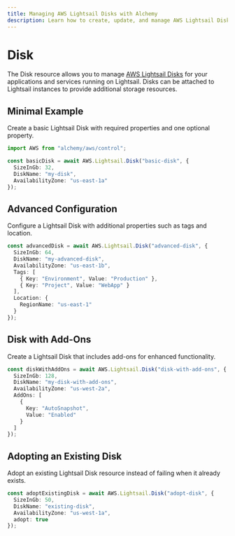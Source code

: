 ```yaml
---
title: Managing AWS Lightsail Disks with Alchemy
description: Learn how to create, update, and manage AWS Lightsail Disks using Alchemy Cloud Control.
---
```


# Disk

The Disk resource allows you to manage [AWS Lightsail Disks](https://docs.aws.amazon.com/lightsail/latest/userguide/) for your applications and services running on Lightsail. Disks can be attached to Lightsail instances to provide additional storage resources.

## Minimal Example

Create a basic Lightsail Disk with required properties and one optional property.

```ts
import AWS from "alchemy/aws/control";

const basicDisk = await AWS.Lightsail.Disk("basic-disk", {
  SizeInGb: 32,
  DiskName: "my-disk",
  AvailabilityZone: "us-east-1a"
});
```

## Advanced Configuration

Configure a Lightsail Disk with additional properties such as tags and location.

```ts
const advancedDisk = await AWS.Lightsail.Disk("advanced-disk", {
  SizeInGb: 64,
  DiskName: "my-advanced-disk",
  AvailabilityZone: "us-east-1b",
  Tags: [
    { Key: "Environment", Value: "Production" },
    { Key: "Project", Value: "WebApp" }
  ],
  Location: {
    RegionName: "us-east-1"
  }
});
```

## Disk with Add-Ons

Create a Lightsail Disk that includes add-ons for enhanced functionality.

```ts
const diskWithAddOns = await AWS.Lightsail.Disk("disk-with-add-ons", {
  SizeInGb: 128,
  DiskName: "my-disk-with-add-ons",
  AvailabilityZone: "us-west-2a",
  AddOns: [
    {
      Key: "AutoSnapshot",
      Value: "Enabled"
    }
  ]
});
```

## Adopting an Existing Disk

Adopt an existing Lightsail Disk resource instead of failing when it already exists.

```ts
const adoptExistingDisk = await AWS.Lightsail.Disk("adopt-disk", {
  SizeInGb: 50,
  DiskName: "existing-disk",
  AvailabilityZone: "us-west-1a",
  adopt: true
});
```